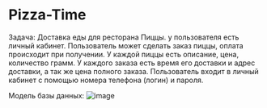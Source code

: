 # Pizza-Time
Задача: Доставка еды для ресторана Пиццы. у пользователя есть личный кабинет. 
Пользователь может сделать заказ пиццы, оплата происходит при получении. 
У каждой пиццы есть описание, цена, количество грамм. 
У каждого заказа есть время его доставки и адрес доставки, а так же цена полного заказа. 
Пользователь входит в личный кабинет с помощью номера телефона (логин) и пароля.  

Модель базы данных:
![image](https://github.com/lutsenkosasha/Pizza-Time/assets/128168000/ac83c118-9c24-4692-aa47-c17d276899c0)
